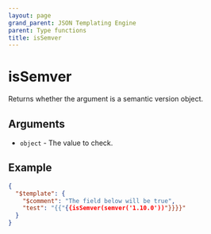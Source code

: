 ```yaml
---
layout: page
grand_parent: JSON Templating Engine
parent: Type functions
title: isSemver
---
```


# isSemver

Returns whether the argument is a semantic version object.
## Arguments

- `object` - The value to check.

## Example

```json
{
  "$template": {
    "$comment": "The field below will be true",
    "test": "{{"{{isSemver(semver('1.10.0'))"}}}}"
  }
}
```
